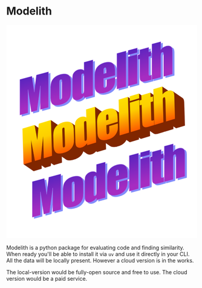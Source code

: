 # Modelith

![Modelith Banner](public/modelith-wordart.png)

Modelith is a python package for evaluating code and finding similarity. When ready you'll be able to install it via `uv` and use it directly in your CLI. All the data will be locally present. However a cloud version is in the works.

The local-version would be fully-open source and free to use. The cloud version would be a paid service.
